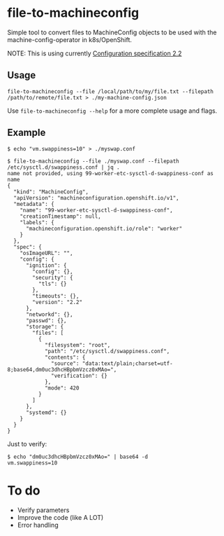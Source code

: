 # file-to-machineconfig
Simple tool to convert files to MachineConfig objects to be used with the machine-config-operator in k8s/OpenShift.

NOTE: This is using currently [Configuration specification 2.2](https://coreos.com/ignition/docs/latest/configuration-v2_2.html)

## Usage

```
file-to-machineconfig --file /local/path/to/my/file.txt --filepath /path/to/remote/file.txt > ./my-machine-config.json
```

Use `file-to-machineconfig --help` for a more complete usage and flags.

## Example

```
$ echo "vm.swappiness=10" > ./myswap.conf

$ file-to-machineconfig --file ./myswap.conf --filepath /etc/sysctl.d/swappiness.conf | jq .
name not provided, using 99-worker-etc-sysctl-d-swappiness-conf as name
{
  "kind": "MachineConfig",
  "apiVersion": "machineconfiguration.openshift.io/v1",
  "metadata": {
    "name": "99-worker-etc-sysctl-d-swappiness-conf",
    "creationTimestamp": null,
    "labels": {
      "machineconfiguration.openshift.io/role": "worker"
    }
  },
  "spec": {
    "osImageURL": "",
    "config": {
      "ignition": {
        "config": {},
        "security": {
          "tls": {}
        },
        "timeouts": {},
        "version": "2.2"
      },
      "networkd": {},
      "passwd": {},
      "storage": {
        "files": [
          {
            "filesystem": "root",
            "path": "/etc/sysctl.d/swappiness.conf",
            "contents": {
              "source": "data:text/plain;charset=utf-8;base64,dm0uc3dhcHBpbmVzcz0xMAo=",
              "verification": {}
            },
            "mode": 420
          }
        ]
      },
      "systemd": {}
    }
  }
}
```

Just to verify:

```
$ echo "dm0uc3dhcHBpbmVzcz0xMAo=" | base64 -d
vm.swappiness=10
```

# To do
* Verify parameters
* Improve the code (like A LOT)
* Error handling